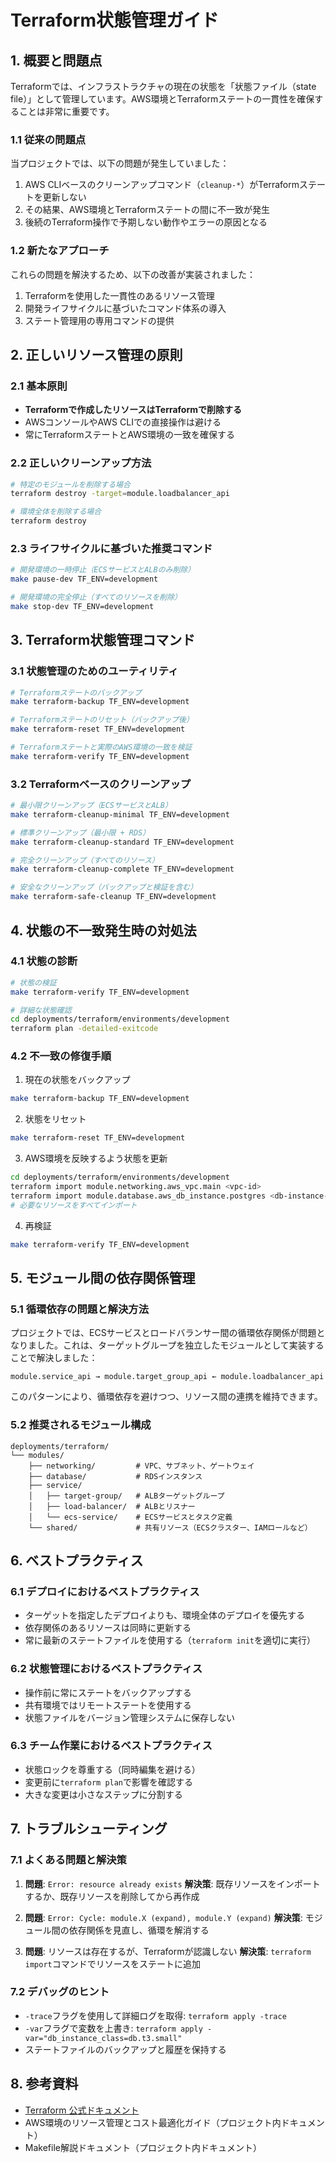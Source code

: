 # Terraform状態管理ガイド

## 1. 概要と問題点

Terraformでは、インフラストラクチャの現在の状態を「状態ファイル（state file）」として管理しています。AWS環境とTerraformステートの一貫性を確保することは非常に重要です。

### 1.1 従来の問題点

当プロジェクトでは、以下の問題が発生していました：

1. AWS CLIベースのクリーンアップコマンド（`cleanup-*`）がTerraformステートを更新しない
2. その結果、AWS環境とTerraformステートの間に不一致が発生
3. 後続のTerraform操作で予期しない動作やエラーの原因となる

### 1.2 新たなアプローチ

これらの問題を解決するため、以下の改善が実装されました：

1. Terraformを使用した一貫性のあるリソース管理
2. 開発ライフサイクルに基づいたコマンド体系の導入
3. ステート管理用の専用コマンドの提供

## 2. 正しいリソース管理の原則

### 2.1 基本原則

- **Terraformで作成したリソースはTerraformで削除する**
- AWSコンソールやAWS CLIでの直接操作は避ける
- 常にTerraformステートとAWS環境の一致を確保する

### 2.2 正しいクリーンアップ方法

```bash
# 特定のモジュールを削除する場合
terraform destroy -target=module.loadbalancer_api

# 環境全体を削除する場合
terraform destroy
```

### 2.3 ライフサイクルに基づいた推奨コマンド

```bash
# 開発環境の一時停止（ECSサービスとALBのみ削除）
make pause-dev TF_ENV=development

# 開発環境の完全停止（すべてのリソースを削除）
make stop-dev TF_ENV=development
```

## 3. Terraform状態管理コマンド

### 3.1 状態管理のためのユーティリティ

```bash
# Terraformステートのバックアップ
make terraform-backup TF_ENV=development

# Terraformステートのリセット（バックアップ後）
make terraform-reset TF_ENV=development

# Terraformステートと実際のAWS環境の一致を検証
make terraform-verify TF_ENV=development
```

### 3.2 Terraformベースのクリーンアップ

```bash
# 最小限クリーンアップ（ECSサービスとALB）
make terraform-cleanup-minimal TF_ENV=development

# 標準クリーンアップ（最小限 + RDS）
make terraform-cleanup-standard TF_ENV=development

# 完全クリーンアップ（すべてのリソース）
make terraform-cleanup-complete TF_ENV=development

# 安全なクリーンアップ（バックアップと検証を含む）
make terraform-safe-cleanup TF_ENV=development
```

## 4. 状態の不一致発生時の対処法

### 4.1 状態の診断

```bash
# 状態の検証
make terraform-verify TF_ENV=development

# 詳細な状態確認
cd deployments/terraform/environments/development
terraform plan -detailed-exitcode
```

### 4.2 不一致の修復手順

1. 現在の状態をバックアップ
```bash
make terraform-backup TF_ENV=development
```

2. 状態をリセット
```bash
make terraform-reset TF_ENV=development
```

3. AWS環境を反映するよう状態を更新
```bash
cd deployments/terraform/environments/development
terraform import module.networking.aws_vpc.main <vpc-id>
terraform import module.database.aws_db_instance.postgres <db-instance-id>
# 必要なリソースをすべてインポート
```

4. 再検証
```bash
make terraform-verify TF_ENV=development
```

## 5. モジュール間の依存関係管理

### 5.1 循環依存の問題と解決方法

プロジェクトでは、ECSサービスとロードバランサー間の循環依存関係が問題となりました。これは、ターゲットグループを独立したモジュールとして実装することで解決しました：

```
module.service_api → module.target_group_api ← module.loadbalancer_api
```

このパターンにより、循環依存を避けつつ、リソース間の連携を維持できます。

### 5.2 推奨されるモジュール構成

```
deployments/terraform/
└── modules/
    ├── networking/         # VPC、サブネット、ゲートウェイ
    ├── database/           # RDSインスタンス
    ├── service/
    │   ├── target-group/   # ALBターゲットグループ
    │   ├── load-balancer/  # ALBとリスナー
    │   └── ecs-service/    # ECSサービスとタスク定義
    └── shared/             # 共有リソース（ECSクラスター、IAMロールなど）
```

## 6. ベストプラクティス

### 6.1 デプロイにおけるベストプラクティス

- ターゲットを指定したデプロイよりも、環境全体のデプロイを優先する
- 依存関係のあるリソースは同時に更新する
- 常に最新のステートファイルを使用する（`terraform init`を適切に実行）

### 6.2 状態管理におけるベストプラクティス

- 操作前に常にステートをバックアップする
- 共有環境ではリモートステートを使用する
- 状態ファイルをバージョン管理システムに保存しない

### 6.3 チーム作業におけるベストプラクティス

- 状態ロックを尊重する（同時編集を避ける）
- 変更前に`terraform plan`で影響を確認する
- 大きな変更は小さなステップに分割する

## 7. トラブルシューティング

### 7.1 よくある問題と解決策

1. **問題**: `Error: resource already exists`
   **解決策**: 既存リソースをインポートするか、既存リソースを削除してから再作成

2. **問題**: `Error: Cycle: module.X (expand), module.Y (expand)`
   **解決策**: モジュール間の依存関係を見直し、循環を解消する

3. **問題**: リソースは存在するが、Terraformが認識しない
   **解決策**: `terraform import`コマンドでリソースをステートに追加

### 7.2 デバッグのヒント

- `-trace`フラグを使用して詳細ログを取得: `terraform apply -trace`
- `-var`フラグで変数を上書き: `terraform apply -var="db_instance_class=db.t3.small"`
- ステートファイルのバックアップと履歴を保持する

## 8. 参考資料

- [Terraform 公式ドキュメント](https://www.terraform.io/docs)
- AWS環境のリソース管理とコスト最適化ガイド（プロジェクト内ドキュメント）
- Makefile解説ドキュメント（プロジェクト内ドキュメント）
